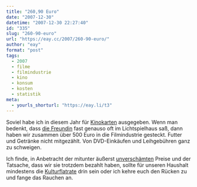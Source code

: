 ```yaml
---
title: "260,90 Euro"
date: "2007-12-30"
datetime: "2007-12-30 22:27:40"
id: "335"
slug: "260-90-euro"
url: "https://eay.cc/2007/260-90-euro/"
author: "eay"
format: "post"
tags:
  - 2007
  - filme
  - filmindustrie
  - kino
  - konsum
  - kosten
  - statistik
meta:
  - yourls_shorturl: "https://eay.li/t3"
---
```


Soviel habe ich in diesem Jahr für [Kinokarten](//eay.cc/themen/kinolog/) ausgegeben. Wenn man bedenkt, dass [die Freundin](http://spaetz.eayz.net/) fast genauso oft im Lichtspielhaus saß, dann haben wir zusammen über 500 Euro in die Filmindustrie gesteckt. Futter und Getränke nicht mitgezählt. Von DVD-Einkäufen und Leihgebühren ganz zu schweigen.

Ich finde, in Anbetracht der mitunter äußerst [unverschämten](//eay.cc/2007/der-tanzende-peter-parker/) Preise und der Tatsache, dass wir sie trotzdem bezahlt haben, sollte für unseren Haushalt mindestens die [Kulturflatrate](http://de.wikipedia.org/wiki/Kulturflatrate) drin sein oder ich kehre euch den Rücken zu und fange das Rauchen an.
